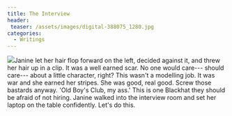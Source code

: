 ```yaml
---
title: The Interview
header:
 teaser: /assets/images/digital-388075_1280.jpg
categories:
  - Writings
---
```

<img src="https://douglangille.github.io/assets/images/digital-388075_1280.jpg">Janine let her hair flop forward on the left, decided against it, and threw her hair up in a clip. It was a well earned scar. No one would care--- should care--- about a little character, right? This wasn't a modelling job. It was war and she earned her stripes. She was good, real good. Screw those bastards anyway. 'Old Boy's Club, my ass.' This is one Blackhat they should be afraid of not hiring. Janine walked into the interview room and set her laptop on the table confidently. Let's do this.